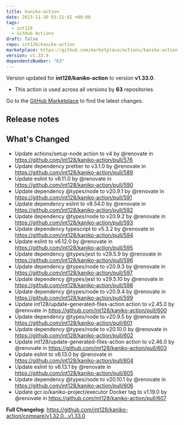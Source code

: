 ```yaml
---
title: kaniko-action
date: 2023-11-30 03:21:02 +00:00
tags:
  - int128
  - GitHub Actions
draft: false
repo: int128/kaniko-action
marketplace: https://github.com/marketplace/actions/kaniko-action
version: v1.33.0
dependentsNumber: "63"
---
```



Version updated for **int128/kaniko-action** to version **v1.33.0**.
- This action is used across all versions by **63** repositories.

Go to the [GitHub Marketplace](https://github.com/marketplace/actions/kaniko-action) to find the latest changes.

## Release notes

## What's Changed
* Update actions/setup-node action to v4 by @renovate in https://github.com/int128/kaniko-action/pull/576
* Update dependency prettier to v3.1.0 by @renovate in https://github.com/int128/kaniko-action/pull/589
* Update eslint to v6.11.0 by @renovate in https://github.com/int128/kaniko-action/pull/590
* Update dependency @types/node to v20.9.1 by @renovate in https://github.com/int128/kaniko-action/pull/591
* Update dependency eslint to v8.54.0 by @renovate in https://github.com/int128/kaniko-action/pull/592
* Update dependency @types/node to v20.9.2 by @renovate in https://github.com/int128/kaniko-action/pull/593
* Update dependency typescript to v5.3.2 by @renovate in https://github.com/int128/kaniko-action/pull/594
* Update eslint to v6.12.0 by @renovate in https://github.com/int128/kaniko-action/pull/595
* Update dependency @types/jest to v29.5.9 by @renovate in https://github.com/int128/kaniko-action/pull/596
* Update dependency @types/node to v20.9.3 by @renovate in https://github.com/int128/kaniko-action/pull/597
* Update dependency @types/jest to v29.5.10 by @renovate in https://github.com/int128/kaniko-action/pull/598
* Update dependency @types/node to v20.9.4 by @renovate in https://github.com/int128/kaniko-action/pull/599
* Update int128/update-generated-files-action action to v2.45.0 by @renovate in https://github.com/int128/kaniko-action/pull/600
* Update dependency @types/node to v20.9.5 by @renovate in https://github.com/int128/kaniko-action/pull/601
* Update dependency @types/node to v20.10.0 by @renovate in https://github.com/int128/kaniko-action/pull/602
* Update int128/update-generated-files-action action to v2.46.0 by @renovate in https://github.com/int128/kaniko-action/pull/603
* Update eslint to v6.13.0 by @renovate in https://github.com/int128/kaniko-action/pull/604
* Update eslint to v6.13.1 by @renovate in https://github.com/int128/kaniko-action/pull/605
* Update dependency @types/node to v20.10.1 by @renovate in https://github.com/int128/kaniko-action/pull/606
* Update gcr.io/kaniko-project/executor Docker tag to v1.19.0 by @renovate in https://github.com/int128/kaniko-action/pull/607


**Full Changelog**: https://github.com/int128/kaniko-action/compare/v1.32.0...v1.33.0
